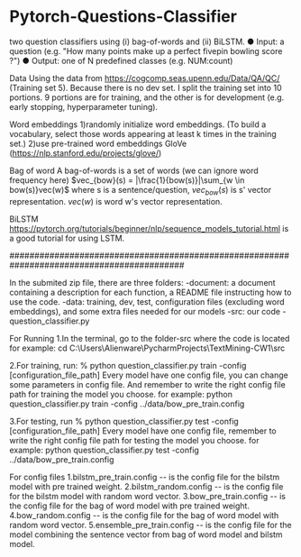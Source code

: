 # Pytorch-Questions-Classifier
two question classifiers using (i) bag-of-words and (ii) BiLSTM. ● Input: a question (e.g. "How many points make up a perfect fivepin bowling score ?") ● Output: one of N predefined classes (e.g. NUM:count)

Data
Using the data from https://cogcomp.seas.upenn.edu/Data/QA/QC/ (Training set 5). Because there is no dev set. I split the training set into 10 portions. 9 portions are for training, and the other is for development (e.g. early stopping, hyperparameter tuning).

Word embeddings
1)randomly initialize word embeddings. (To build a vocabulary, select those words appearing at least k times in the training set.)
2)use pre-trained word embeddings GloVe (https://nlp.stanford.edu/projects/glove/)

Bag of word
A bag-of-words is a set of words (we can ignore word frequency here)
$vec_{bow}(s) = |\frac{1}{bow(s)}|\sum_{w \in bow(s)}vec(w)$
where s is a sentence/question, $vec_{bow}(s)$ is s' vector representation. $vec(w)$ is word w's vector representation.

BiLSTM
https://pytorch.org/tutorials/beginner/nlp/sequence_models_tutorial.html is a good tutorial for using LSTM.

###########################################################################################

In the submited zip file, there are three folders:
-document: a document containing a description for each function, a README file instructing how to use the code.
-data: training, dev, test, configuration files (excluding word embeddings), and some extra files needed for our models
-src: our code - question_classifier.py

For Running 
1.In the terminal, go to the folder-src where the code is located 
for example: cd C:\Users\Alienware\PycharmProjects\TextMining-CW1\src

2.For training, run: % python question_classifier.py train -config [configuration_file_path]
Every model have one config file, you can change some parameters in config file. And remember to
write the right config file path for training the model you choose.
for example: python question_classifier.py train -config ../data/bow_pre_train.config

3.For testing, run % python question_classifier.py test -config [configuration_file_path]
Every model have one config file, remember to write the right config file path for testing the model you choose.
for example: python question_classifier.py test -config ../data/bow_pre_train.config

For config files
1.bilstm_pre_train.config -- is the config file for the bilstm model with pre trained weight. 
2.bilstm_random.config -- is the config file for the bilstm model with random word vector.
3.bow_pre_train.config -- is the config file for the bag of word model with pre trained weight.
4.bow_random.config -- is the config file for the bag of word model with random word vector. 
5.ensemble_pre_train.config -- is the config file for the model combining the sentence vector from bag of word model and bilstm model.







